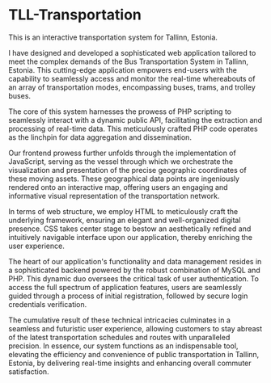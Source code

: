 # TLL-Transportation
This is an interactive transportation system for Tallinn, Estonia.


I have designed and developed a sophisticated web application tailored to meet the complex demands of the Bus Transportation System in Tallinn, Estonia. This cutting-edge application empowers end-users with the capability to seamlessly access and monitor the real-time whereabouts of an array of transportation modes, encompassing buses, trams, and trolley buses.

The core of this system harnesses the prowess of PHP scripting to seamlessly interact with a dynamic public API, facilitating the extraction and processing of real-time data. This meticulously crafted PHP code operates as the linchpin for data aggregation and dissemination.

Our frontend prowess further unfolds through the implementation of JavaScript, serving as the vessel through which we orchestrate the visualization and presentation of the precise geographic coordinates of these moving assets. These geographical data points are ingeniously rendered onto an interactive map, offering users an engaging and informative visual representation of the transportation network.

In terms of web structure, we employ HTML to meticulously craft the underlying framework, ensuring an elegant and well-organized digital presence. CSS takes center stage to bestow an aesthetically refined and intuitively navigable interface upon our application, thereby enriching the user experience.

The heart of our application's functionality and data management resides in a sophisticated backend powered by the robust combination of MySQL and PHP. This dynamic duo oversees the critical task of user authentication. To access the full spectrum of application features, users are seamlessly guided through a process of initial registration, followed by secure login credentials verification.

The cumulative result of these technical intricacies culminates in a seamless and futuristic user experience, allowing customers to stay abreast of the latest transportation schedules and routes with unparalleled precision. In essence, our system functions as an indispensable tool, elevating the efficiency and convenience of public transportation in Tallinn, Estonia, by delivering real-time insights and enhancing overall commuter satisfaction.
